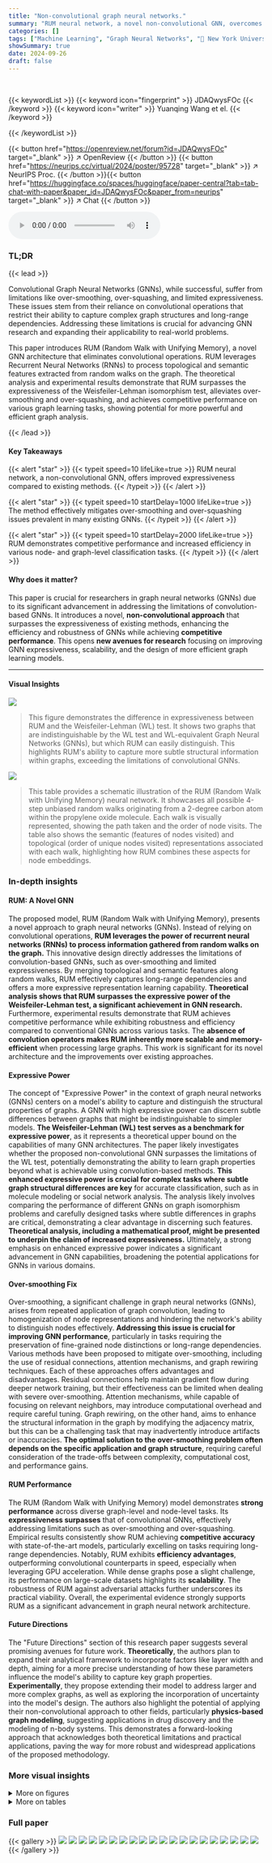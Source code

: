 ```yaml
---
title: "Non-convolutional graph neural networks."
summary: "RUM neural network, a novel non-convolutional GNN, overcomes limitations of conventional convolution-based models by using RNNs to merge topological and semantic features along random walks, achieving..."
categories: []
tags: ["Machine Learning", "Graph Neural Networks", "🏢 New York University",]
showSummary: true
date: 2024-09-26
draft: false
---
```


<br>

{{< keywordList >}}
{{< keyword icon="fingerprint" >}} JDAQwysFOc {{< /keyword >}}
{{< keyword icon="writer" >}} Yuanqing Wang et el. {{< /keyword >}}
 
{{< /keywordList >}}

{{< button href="https://openreview.net/forum?id=JDAQwysFOc" target="_blank" >}}
↗ OpenReview
{{< /button >}}
{{< button href="https://neurips.cc/virtual/2024/poster/95728" target="_blank" >}}
↗ NeurIPS Proc.
{{< /button >}}{{< button href="https://huggingface.co/spaces/huggingface/paper-central?tab=tab-chat-with-paper&paper_id=JDAQwysFOc&paper_from=neurips" target="_blank" >}}
↗ Chat
{{< /button >}}



<audio controls>
    <source src="https://ai-paper-reviewer.com/JDAQwysFOc/podcast.wav" type="audio/wav">
    Your browser does not support the audio element.
</audio>


### TL;DR


{{< lead >}}

Convolutional Graph Neural Networks (GNNs), while successful, suffer from limitations like over-smoothing, over-squashing, and limited expressiveness.  These issues stem from their reliance on convolutional operations that restrict their ability to capture complex graph structures and long-range dependencies.  Addressing these limitations is crucial for advancing GNN research and expanding their applicability to real-world problems.

This paper introduces RUM (Random Walk with Unifying Memory), a novel GNN architecture that eliminates convolutional operations. RUM leverages Recurrent Neural Networks (RNNs) to process topological and semantic features extracted from random walks on the graph.  The theoretical analysis and experimental results demonstrate that RUM surpasses the expressiveness of the Weisfeiler-Lehman isomorphism test, alleviates over-smoothing and over-squashing, and achieves competitive performance on various graph learning tasks, showing potential for more powerful and efficient graph analysis.

{{< /lead >}}


#### Key Takeaways

{{< alert "star" >}}
{{< typeit speed=10 lifeLike=true >}} RUM neural network, a non-convolutional GNN, offers improved expressiveness compared to existing methods. {{< /typeit >}}
{{< /alert >}}

{{< alert "star" >}}
{{< typeit speed=10 startDelay=1000 lifeLike=true >}} The method effectively mitigates over-smoothing and over-squashing issues prevalent in many existing GNNs. {{< /typeit >}}
{{< /alert >}}

{{< alert "star" >}}
{{< typeit speed=10 startDelay=2000 lifeLike=true >}} RUM demonstrates competitive performance and increased efficiency in various node- and graph-level classification tasks. {{< /typeit >}}
{{< /alert >}}

#### Why does it matter?
This paper is crucial for researchers in graph neural networks (GNNs) due to its significant advancement in addressing the limitations of convolution-based GNNs.  It introduces a novel, **non-convolutional approach** that surpasses the expressiveness of existing methods, enhancing the efficiency and robustness of GNNs while achieving **competitive performance**. This opens **new avenues for research** focusing on improving GNN expressiveness, scalability, and the design of more efficient graph learning models.

------
#### Visual Insights



![](https://ai-paper-reviewer.com/JDAQwysFOc/figures_5_1.jpg)

> This figure demonstrates the difference in expressiveness between RUM and the Weisfeiler-Lehman (WL) test.  It shows two graphs that are indistinguishable by the WL test and WL-equivalent Graph Neural Networks (GNNs), but which RUM can easily distinguish. This highlights RUM's ability to capture more subtle structural information within graphs, exceeding the limitations of convolutional GNNs.





![](https://ai-paper-reviewer.com/JDAQwysFOc/tables_1_1.jpg)

> This table provides a schematic illustration of the RUM (Random Walk with Unifying Memory) neural network. It showcases all possible 4-step unbiased random walks originating from a 2-degree carbon atom within the propylene oxide molecule.  Each walk is visually represented, showing the path taken and the order of node visits.  The table also shows the semantic (features of nodes visited) and topological (order of unique nodes visited) representations associated with each walk, highlighting how RUM combines these aspects for node embeddings.





### In-depth insights


#### RUM: A Novel GNN
The proposed model, RUM (Random Walk with Unifying Memory), presents a novel approach to graph neural networks (GNNs).  Instead of relying on convolutional operations, **RUM leverages the power of recurrent neural networks (RNNs) to process information gathered from random walks on the graph.**  This innovative design directly addresses the limitations of convolution-based GNNs, such as over-smoothing and limited expressiveness. By merging topological and semantic features along random walks, RUM effectively captures long-range dependencies and offers a more expressive representation learning capability.  **Theoretical analysis shows that RUM surpasses the expressive power of the Weisfeiler-Lehman test, a significant achievement in GNN research.**  Furthermore, experimental results demonstrate that RUM achieves competitive performance while exhibiting robustness and efficiency compared to conventional GNNs across various tasks. The **absence of convolution operators makes RUM inherently more scalable and memory-efficient** when processing large graphs.  This work is significant for its novel architecture and the improvements over existing approaches.

#### Expressive Power
The concept of "Expressive Power" in the context of graph neural networks (GNNs) centers on a model's ability to capture and distinguish the structural properties of graphs.  A GNN with high expressive power can discern subtle differences between graphs that might be indistinguishable to simpler models.  **The Weisfeiler-Lehman (WL) test serves as a benchmark for expressive power**, as it represents a theoretical upper bound on the capabilities of many GNN architectures.  The paper likely investigates whether the proposed non-convolutional GNN surpasses the limitations of the WL test, potentially demonstrating the ability to learn graph properties beyond what is achievable using convolution-based methods.  **This enhanced expressive power is crucial for complex tasks where subtle graph structural differences are key** for accurate classification, such as in molecule modeling or social network analysis. The analysis likely involves comparing the performance of different GNNs on graph isomorphism problems and carefully designed tasks where subtle differences in graphs are critical, demonstrating a clear advantage in discerning such features.  **Theoretical analysis, including a mathematical proof, might be presented to underpin the claim of increased expressiveness.**  Ultimately, a strong emphasis on enhanced expressive power indicates a significant advancement in GNN capabilities, broadening the potential applications for GNNs in various domains.

#### Over-smoothing Fix
Over-smoothing, a significant challenge in graph neural networks (GNNs), arises from repeated application of graph convolution, leading to homogenization of node representations and hindering the network's ability to distinguish nodes effectively.  **Addressing this issue is crucial for improving GNN performance**, particularly in tasks requiring the preservation of fine-grained node distinctions or long-range dependencies.  Various methods have been proposed to mitigate over-smoothing, including the use of residual connections, attention mechanisms, and graph rewiring techniques.  Each of these approaches offers advantages and disadvantages.  Residual connections help maintain gradient flow during deeper network training, but their effectiveness can be limited when dealing with severe over-smoothing. Attention mechanisms, while capable of focusing on relevant neighbors, may introduce computational overhead and require careful tuning.  Graph rewiring, on the other hand, aims to enhance the structural information in the graph by modifying the adjacency matrix, but this can be a challenging task that may inadvertently introduce artifacts or inaccuracies. **The optimal solution to the over-smoothing problem often depends on the specific application and graph structure**, requiring careful consideration of the trade-offs between complexity, computational cost, and performance gains.

#### RUM Performance
The RUM (Random Walk with Unifying Memory) model demonstrates **strong performance** across diverse graph-level and node-level tasks.  Its **expressiveness surpasses** that of convolutional GNNs, effectively addressing limitations such as over-smoothing and over-squashing.  Empirical results consistently show RUM achieving **competitive accuracy** with state-of-the-art models, particularly excelling on tasks requiring long-range dependencies. Notably, RUM exhibits **efficiency advantages**, outperforming convolutional counterparts in speed, especially when leveraging GPU acceleration.  While dense graphs pose a slight challenge, its performance on large-scale datasets highlights its **scalability**. The robustness of RUM against adversarial attacks further underscores its practical viability. Overall, the experimental evidence strongly supports RUM as a significant advancement in graph neural network architecture. 

#### Future Directions
The "Future Directions" section of this research paper suggests several promising avenues for future work.  **Theoretically**, the authors plan to expand their analytical framework to incorporate factors like layer width and depth, aiming for a more precise understanding of how these parameters influence the model's ability to capture key graph properties.  **Experimentally**, they propose extending their model to address larger and more complex graphs, as well as exploring the incorporation of uncertainty into the model's design.  The authors also highlight the potential of applying their non-convolutional approach to other fields, particularly **physics-based graph modeling**, suggesting applications in drug discovery and the modeling of n-body systems. This demonstrates a forward-looking approach that acknowledges both theoretical limitations and practical applications, paving the way for more robust and widespread applications of the proposed methodology.


### More visual insights

<details>
<summary>More on figures
</summary>


![](https://ai-paper-reviewer.com/JDAQwysFOc/figures_5_2.jpg)

> This figure shows how the Dirichlet energy, a measure of the dissimilarity between node representations in a graph, changes over multiple layers (or steps) of message passing for various graph neural network (GNN) architectures.  The x-axis represents the number of layers (L), while the y-axis shows the Dirichlet energy (E).  As the number of layers increases, traditional convolutional GNNs (GCN, GAT, GCNII, Res) suffer from over-smoothing, meaning that the Dirichlet energy decreases exponentially, and node representations become similar, hindering the ability to distinguish between nodes effectively.  RUM, in contrast, exhibits significantly less over-smoothing, maintaining a higher Dirichlet energy across multiple layers, indicating better preservation of node differences.


![](https://ai-paper-reviewer.com/JDAQwysFOc/figures_8_1.jpg)

> This figure shows a 3D surface plot illustrating the relationship between the number of samples used to estimate node representations, the length of random walks, and the resulting test classification accuracy on the Cora dataset. The x-axis represents the number of samples, the y-axis represents the length of random walks, and the z-axis represents the test accuracy. The plot reveals that increasing either the number of samples or the walk length generally improves the classification accuracy, up to a certain point where diminishing returns set in.


![](https://ai-paper-reviewer.com/JDAQwysFOc/figures_8_2.jpg)

> This figure compares the inference time of RUM with GCN and GAT on the Cora dataset. The x-axis represents the number of message-passing steps (L) or the length of random walks. The y-axis represents the inference time in seconds. The figure shows that RUM is faster than GCN and GAT, especially on GPU. The numbers in the bracket indicate the number of sampled random walks used for each RUM configuration.


![](https://ai-paper-reviewer.com/JDAQwysFOc/figures_8_3.jpg)

> The figure shows the accuracy of different Graph Neural Network (GNN) models on a long-range neighborhood matching task.  The task involves predicting the label of a node based on its attributes and those of a node located far away in the graph. The x-axis represents the 'problem radius,' which is the distance between the nodes whose attributes need to be matched. The y-axis is the accuracy of the prediction. The results indicate that RUM outperforms other GNN models, especially when the problem radius is large, highlighting RUM's ability to capture long-range dependencies.


![](https://ai-paper-reviewer.com/JDAQwysFOc/figures_8_4.jpg)

> This figure demonstrates the robustness of the RUM model against adversarial attacks.  The x-axis represents the percentage of randomly added fictitious edges to the Cora graph, simulating noise or corruption in the graph structure. The y-axis shows the classification accuracy achieved by different GNN models (RUM, GCN, GAT, and GRAND). The plot visually shows how the accuracy of each model degrades as the level of perturbation increases.  The RUM model exhibits higher robustness than the other GNNs, showing a smaller decrease in accuracy even with a high percentage of added edges.


</details>




<details>
<summary>More on tables
</summary>


![](https://ai-paper-reviewer.com/JDAQwysFOc/tables_7_1.jpg)
> This table presents the test set accuracy and standard deviation for node classification task on several benchmark datasets.  The results are shown for various Graph Neural Network (GNN) models, including GCN, GAT, GraphSAGE, MoNet, GCNII, PairNorm, GraphCON, and the proposed RUM model.  The datasets include Cora, CiteSeer, PubMed, Coauthor CS, Computer, and Photo.  The upward-pointing arrow (↑) indicates that higher values are better.

![](https://ai-paper-reviewer.com/JDAQwysFOc/tables_7_2.jpg)
> This table presents the results of binary graph classification experiments using various graph neural network models, including RUM.  The accuracy is reported for several benchmark datasets (IMDB-B, MUTAG, PROTEINS, PTC, NCI1), comparing the performance of RUM against several other state-of-the-art methods. Higher accuracy indicates better performance.

![](https://ai-paper-reviewer.com/JDAQwysFOc/tables_7_3.jpg)
> This table presents the results of node classification experiments on three heterophilic datasets: Texas, Wisconsin, and Cornell.  The results compare the performance of various Graph Neural Network (GNN) architectures, including GCN, GAT, GCNII, Geom-GCN, PairNorm, GPS, Graphomer, and the proposed RUM model.  Heterophilic datasets are challenging because of the presence of conflicting labels in the neighborhoods of nodes. The table shows the test accuracy and standard deviation for each model, indicating the relative performance and stability of different GNNs on these difficult datasets. RUM achieves the highest accuracy in two of three datasets and is comparable to the best-performing model on the remaining dataset.

![](https://ai-paper-reviewer.com/JDAQwysFOc/tables_7_4.jpg)
> This table presents a comparison of the root mean squared error (RMSE) achieved by the RUM model and other state-of-the-art models on three graph regression tasks from the OGB and MoleculeNet benchmark datasets. Lower RMSE indicates better performance.  The results show that RUM achieves competitive performance compared to the best models on these tasks.

![](https://ai-paper-reviewer.com/JDAQwysFOc/tables_16_1.jpg)
> This table presents the results of an ablation study conducted on the Cora dataset to evaluate the impact of different components of the RUM architecture on the model's performance.  The test set accuracy is reported for several variations, where either the topological representation (Wu), the semantic representation (Wx), the self-supervised regularization loss (Lself), or the consistency regularization loss (Lconsistency) have been removed from the RUM model. This allows for a quantitative analysis of each component's contribution to the overall performance.

![](https://ai-paper-reviewer.com/JDAQwysFOc/tables_16_2.jpg)
> The table presents the test set accuracy and standard deviation for node classification on several benchmark datasets using various graph neural network models, including GCN, GAT, GraphSAGE, MoNet, GCNII, PairNorm, GraphCON, and RUM.  The results show RUM achieves competitive or superior performance compared to other models.

![](https://ai-paper-reviewer.com/JDAQwysFOc/tables_17_1.jpg)
> This table presents the results of a graph isomorphism test using various Graph Neural Networks (GNNs) on the Circular Skip Link (CSL) dataset.  The CSL dataset is specifically designed to be challenging for GNNs. The table shows that while most GNNs fail to perform better than a random baseline, indicating a failure to discriminate between the non-isomorphic graphs within this dataset, RUM, and 3WLGNN achieve significantly higher accuracy. This highlights RUM's ability to discriminate between non-isomorphic graphs, a capability beyond most standard convolutional GNNs.

![](https://ai-paper-reviewer.com/JDAQwysFOc/tables_17_2.jpg)
> This table presents a comparison of the performance of several graph neural network (GNN) models, including RUM, on the OGB-PRODUCTS dataset, a large-scale benchmark dataset for graph classification.  The metrics reported include accuracy, memory usage (in MB), and throughput (iterations per second). The table shows that RUM achieves comparable accuracy to other state-of-the-art GNNs while demonstrating significant improvements in memory efficiency and throughput.

![](https://ai-paper-reviewer.com/JDAQwysFOc/tables_17_3.jpg)
> This table presents a comparison of the test set accuracy achieved by various graph neural network models on node classification tasks, specifically on the Cora and Photo datasets.  The accuracy is reported with standard deviation to show the variability. The table includes several state-of-the-art GNN models along with RUM (Random Walk with Unifying Memory) for comparison, highlighting RUM's competitive performance.

</details>




### Full paper

{{< gallery >}}
<img src="https://ai-paper-reviewer.com/JDAQwysFOc/1.png" class="grid-w50 md:grid-w33 xl:grid-w25" />
<img src="https://ai-paper-reviewer.com/JDAQwysFOc/2.png" class="grid-w50 md:grid-w33 xl:grid-w25" />
<img src="https://ai-paper-reviewer.com/JDAQwysFOc/3.png" class="grid-w50 md:grid-w33 xl:grid-w25" />
<img src="https://ai-paper-reviewer.com/JDAQwysFOc/4.png" class="grid-w50 md:grid-w33 xl:grid-w25" />
<img src="https://ai-paper-reviewer.com/JDAQwysFOc/5.png" class="grid-w50 md:grid-w33 xl:grid-w25" />
<img src="https://ai-paper-reviewer.com/JDAQwysFOc/6.png" class="grid-w50 md:grid-w33 xl:grid-w25" />
<img src="https://ai-paper-reviewer.com/JDAQwysFOc/7.png" class="grid-w50 md:grid-w33 xl:grid-w25" />
<img src="https://ai-paper-reviewer.com/JDAQwysFOc/8.png" class="grid-w50 md:grid-w33 xl:grid-w25" />
<img src="https://ai-paper-reviewer.com/JDAQwysFOc/9.png" class="grid-w50 md:grid-w33 xl:grid-w25" />
<img src="https://ai-paper-reviewer.com/JDAQwysFOc/10.png" class="grid-w50 md:grid-w33 xl:grid-w25" />
<img src="https://ai-paper-reviewer.com/JDAQwysFOc/11.png" class="grid-w50 md:grid-w33 xl:grid-w25" />
<img src="https://ai-paper-reviewer.com/JDAQwysFOc/12.png" class="grid-w50 md:grid-w33 xl:grid-w25" />
<img src="https://ai-paper-reviewer.com/JDAQwysFOc/13.png" class="grid-w50 md:grid-w33 xl:grid-w25" />
<img src="https://ai-paper-reviewer.com/JDAQwysFOc/14.png" class="grid-w50 md:grid-w33 xl:grid-w25" />
<img src="https://ai-paper-reviewer.com/JDAQwysFOc/15.png" class="grid-w50 md:grid-w33 xl:grid-w25" />
<img src="https://ai-paper-reviewer.com/JDAQwysFOc/16.png" class="grid-w50 md:grid-w33 xl:grid-w25" />
<img src="https://ai-paper-reviewer.com/JDAQwysFOc/17.png" class="grid-w50 md:grid-w33 xl:grid-w25" />
<img src="https://ai-paper-reviewer.com/JDAQwysFOc/18.png" class="grid-w50 md:grid-w33 xl:grid-w25" />
<img src="https://ai-paper-reviewer.com/JDAQwysFOc/19.png" class="grid-w50 md:grid-w33 xl:grid-w25" />
<img src="https://ai-paper-reviewer.com/JDAQwysFOc/20.png" class="grid-w50 md:grid-w33 xl:grid-w25" />
{{< /gallery >}}